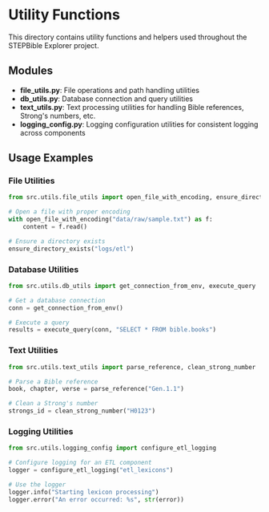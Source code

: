 # Utility Functions

This directory contains utility functions and helpers used throughout the STEPBible Explorer project.

## Modules

- **file_utils.py**: File operations and path handling utilities
- **db_utils.py**: Database connection and query utilities
- **text_utils.py**: Text processing utilities for handling Bible references, Strong's numbers, etc.
- **logging_config.py**: Logging configuration utilities for consistent logging across components

## Usage Examples

### File Utilities

```python
from src.utils.file_utils import open_file_with_encoding, ensure_directory_exists

# Open a file with proper encoding
with open_file_with_encoding("data/raw/sample.txt") as f:
    content = f.read()

# Ensure a directory exists
ensure_directory_exists("logs/etl")
```

### Database Utilities

```python
from src.utils.db_utils import get_connection_from_env, execute_query

# Get a database connection
conn = get_connection_from_env()

# Execute a query
results = execute_query(conn, "SELECT * FROM bible.books")
```

### Text Utilities

```python
from src.utils.text_utils import parse_reference, clean_strong_number

# Parse a Bible reference
book, chapter, verse = parse_reference("Gen.1.1")

# Clean a Strong's number
strongs_id = clean_strong_number("H0123")
```

### Logging Utilities

```python
from src.utils.logging_config import configure_etl_logging

# Configure logging for an ETL component
logger = configure_etl_logging("etl_lexicons")

# Use the logger
logger.info("Starting lexicon processing")
logger.error("An error occurred: %s", str(error))
``` 